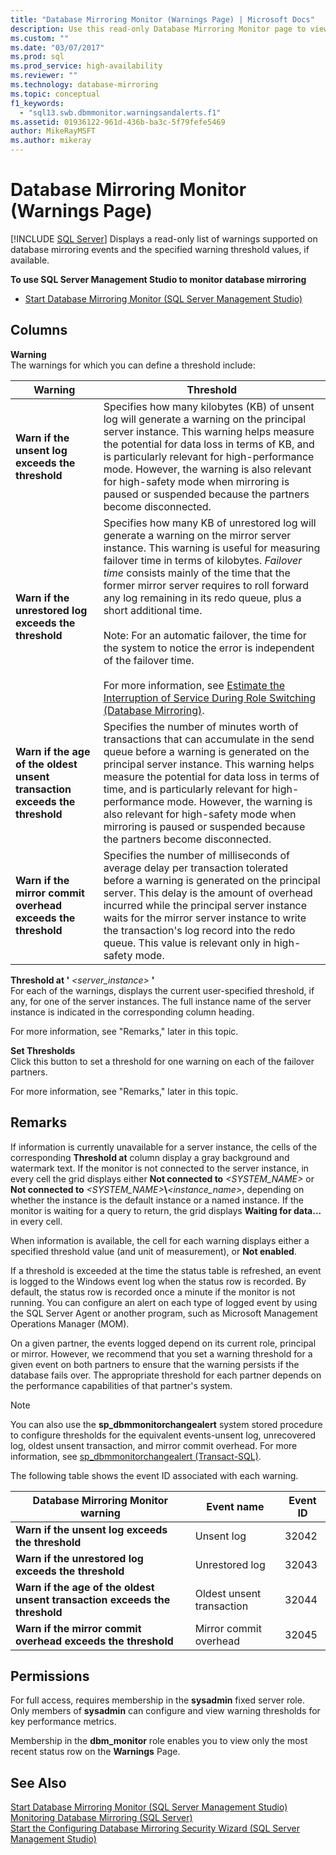 ```yaml
---
title: "Database Mirroring Monitor (Warnings Page) | Microsoft Docs"
description: Use this read-only Database Mirroring Monitor page to view warnings supported on database mirroring events and the warning threshold values, if available.
ms.custom: ""
ms.date: "03/07/2017"
ms.prod: sql
ms.prod_service: high-availability
ms.reviewer: ""
ms.technology: database-mirroring
ms.topic: conceptual
f1_keywords: 
  - "sql13.swb.dbmmonitor.warningsandalerts.f1"
ms.assetid: 01936122-961d-436b-ba3c-5f79fefe5469
author: MikeRayMSFT
ms.author: mikeray
---
```

# Database Mirroring Monitor (Warnings Page)
 [!INCLUDE [SQL Server](../../includes/applies-to-version/sqlserver.md)]
  Displays a read-only list of warnings supported on database mirroring events and the specified warning threshold values, if available.  
  
 **To use SQL Server Management Studio to monitor database mirroring**  
  
-   [Start Database Mirroring Monitor &#40;SQL Server Management Studio&#41;](../../database-engine/database-mirroring/start-database-mirroring-monitor-sql-server-management-studio.md)  
  
## Columns  
 **Warning**  
 The warnings for which you can define a threshold include:  
  
|Warning|Threshold|  
|-------------|---------------|  
|**Warn if the unsent log exceeds the threshold**|Specifies how many kilobytes (KB) of unsent log will generate a warning on the principal server instance. This warning helps measure the potential for data loss in terms of KB, and is particularly relevant for high-performance mode. However, the warning is also relevant for high-safety mode when mirroring is paused or suspended because the partners become disconnected.|  
|**Warn if the unrestored log exceeds the threshold**|Specifies how many KB of unrestored log will generate a warning on the mirror server instance. This warning is useful for measuring failover time in terms of kilobytes. *Failover time* consists mainly of the time that the former mirror server requires to roll forward any log remaining in its redo queue, plus a short additional time.<br /><br /> Note: For an automatic failover, the time for the system to notice the error is independent of the failover time.<br /><br /> For more information, see [Estimate the Interruption of Service During Role Switching &#40;Database Mirroring&#41;](../../database-engine/database-mirroring/estimate-the-interruption-of-service-during-role-switching-database-mirroring.md).|  
|**Warn if the age of the oldest unsent transaction exceeds the threshold**|Specifies the number of minutes worth of transactions that can accumulate in the send queue before a warning is generated on the principal server instance. This warning helps measure the potential for data loss in terms of time, and is particularly relevant for high-performance mode. However, the warning is also relevant for high-safety mode when mirroring is paused or suspended because the partners become disconnected.|  
|**Warn if the mirror commit overhead exceeds the threshold**|Specifies the number of milliseconds of average delay per transaction tolerated before a warning is generated on the principal server. This delay is the amount of overhead incurred while the principal server instance waits for the mirror server instance to write the transaction's log record into the redo queue. This value is relevant only in high-safety mode.|  
  
 **Threshold at '** _<server_instance>_ **'**  
 For each of the warnings, displays the current user-specified threshold, if any, for one of the server instances. The full instance name of the server instance is indicated in the corresponding column heading.  
  
 For more information, see "Remarks," later in this topic.  
  
 **Set Thresholds**  
 Click this button to set a threshold for one warning on each of the failover partners.  
  
 For more information, see "Remarks," later in this topic.  
  
## Remarks  
 If information is currently unavailable for a server instance, the cells of the corresponding **Threshold at** column display a gray background and watermark text. If the monitor is not connected to the server instance, in every cell the grid displays either **Not connected to** _<SYSTEM_NAME>_ or **Not connected to** _<SYSTEM_NAME>_**\\**_<instance_name>_, depending on whether the instance is the default instance or a named instance. If the monitor is waiting for a query to return, the grid displays **Waiting for data...** in every cell.  
  
 When information is available, the cell for each warning displays either a specified threshold value (and unit of measurement), or **Not enabled**.  
  
 If a threshold is exceeded at the time the status table is refreshed, an event is logged to the Windows event log when the status row is recorded. By default, the status row is recorded once a minute if the monitor is not running. You can configure an alert on each type of logged event by using the SQL Server Agent or another program, such as Microsoft Management Operations Manager (MOM).  
  
 On a given partner, the events logged depend on its current role, principal or mirror. However, we recommend that you set a warning threshold for a given event on both partners to ensure that the warning persists if the database fails over. The appropriate threshold for each partner depends on the performance capabilities of that partner's system.  
  
> [!NOTE]  
>  You can also use the **sp_dbmmonitorchangealert** system stored procedure to configure thresholds for the equivalent events-unsent log, unrecovered log, oldest unsent transaction, and mirror commit overhead. For more information, see [sp_dbmmonitorchangealert &#40;Transact-SQL&#41;](../../relational-databases/system-stored-procedures/sp-dbmmonitorchangealert-transact-sql.md).  
  
 The following table shows the event ID associated with each warning.  
  
|Database Mirroring Monitor warning|Event name|Event ID|  
|----------------------------------------|----------------|--------------|  
|**Warn if the unsent log exceeds the threshold**|Unsent log|32042|  
|**Warn if the unrestored log exceeds the threshold**|Unrestored log|32043|  
|**Warn if the age of the oldest unsent transaction exceeds the threshold**|Oldest unsent transaction|32044|  
|**Warn if the mirror commit overhead exceeds the threshold**|Mirror commit overhead|32045|  
  
## Permissions  
 For full access, requires membership in the **sysadmin** fixed server role. Only members of **sysadmin** can configure and view warning thresholds for key performance metrics.  
  
 Membership in the **dbm_monitor** role enables you to view only the most recent status row on the **Warnings** Page.  
  
## See Also  
 [Start Database Mirroring Monitor &#40;SQL Server Management Studio&#41;](../../database-engine/database-mirroring/start-database-mirroring-monitor-sql-server-management-studio.md)   
 [Monitoring Database Mirroring &#40;SQL Server&#41;](../../database-engine/database-mirroring/monitoring-database-mirroring-sql-server.md)   
 [Start the Configuring Database Mirroring Security Wizard &#40;SQL Server Management Studio&#41;](../../database-engine/database-mirroring/start-the-configuring-database-mirroring-security-wizard.md)  
  
  
